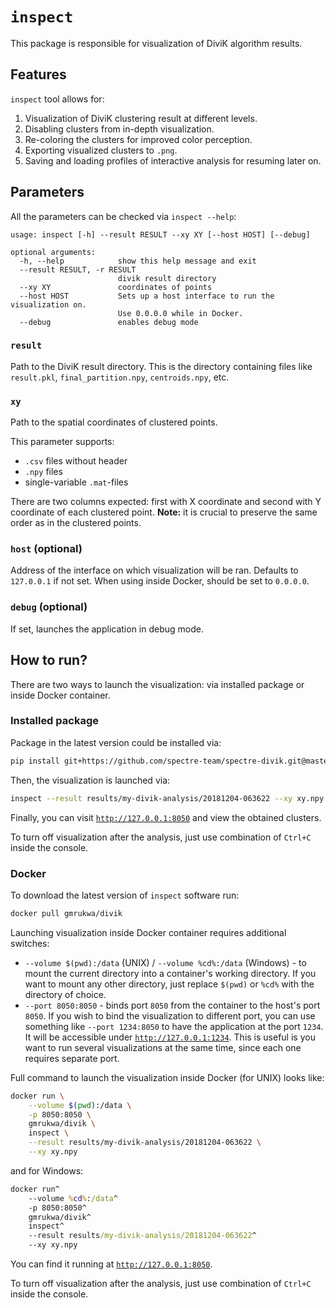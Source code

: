 # `inspect`

This package is responsible for visualization of DiviK algorithm results.

## Features

`inspect` tool allows for:

1) Visualization of DiviK clustering result at different levels.
2) Disabling clusters from in-depth visualization.
3) Re-coloring the clusters for improved color perception.
4) Exporting visualized clusters to `.png`.
5) Saving and loading profiles of interactive analysis for resuming later on.

## Parameters

All the parameters can be checked via `inspect --help`:

```
usage: inspect [-h] --result RESULT --xy XY [--host HOST] [--debug]

optional arguments:
  -h, --help            show this help message and exit
  --result RESULT, -r RESULT
                        divik result directory
  --xy XY               coordinates of points
  --host HOST           Sets up a host interface to run the visualization on.
                        Use 0.0.0.0 while in Docker.
  --debug               enables debug mode
```

### `result`

Path to the DiviK result directory. This is the directory containing files like
`result.pkl`, `final_partition.npy`, `centroids.npy`, etc.

### `xy`

Path to the spatial coordinates of clustered points.

This parameter supports:

- `.csv` files without header
- `.npy` files
- single-variable `.mat`-files

There are two columns expected: first with X coordinate and second with Y
coordinate of each clustered point. **Note:** it is crucial to preserve the same
order as in the clustered points.

### `host` (optional)

Address of the interface on which visualization will be ran. Defaults to
`127.0.0.1` if not set. When using inside Docker, should be set to `0.0.0.0`.

### `debug` (optional)

If set, launches the application in debug mode.

## How to run?

There are two ways to launch the visualization: via installed package or inside
Docker container.

### Installed package

Package in the latest version could be installed via:

```bash
pip install git+https://github.com/spectre-team/spectre-divik.git@master#egg=spectre-divik
```

Then, the visualization is launched via:

```bash
inspect --result results/my-divik-analysis/20181204-063622 --xy xy.npy
```

Finally, you can visit [`http://127.0.0.1:8050`](http://127.0.0.1:8050) and view
the obtained clusters.

To turn off visualization after the analysis, just use combination of `Ctrl+C`
inside the console.

### Docker

To download the latest version of `inspect` software run:

```bash
docker pull gmrukwa/divik
```

Launching visualization inside Docker container requires additional switches:

- `--volume $(pwd):/data` (UNIX) / `--volume %cd%:/data` (Windows) - to mount
the current directory into a container's working directory. If you want to mount
any other directory, just replace `$(pwd)` or `%cd%` with the directory of
choice.
- `--port 8050:8050` - binds port `8050` from the container to the host's port
`8050`. If you wish to bind the visualization to different port, you can use
something like `--port 1234:8050` to have the application at the port `1234`.
It will be accessible under [`http://127.0.0.1:1234`](http://127.0.0.1:1234).
This is useful is you want to run several visualizations at the same time, since
each one requires separate port.

Full command to launch the visualization inside Docker (for UNIX) looks like:

```bash
docker run \
    --volume $(pwd):/data \
    -p 8050:8050 \
    gmrukwa/divik \
    inspect \
    --result results/my-divik-analysis/20181204-063622 \
    --xy xy.npy
```

and for Windows:

```cmd
docker run^
    --volume %cd%:/data^
    -p 8050:8050^
    gmrukwa/divik^
    inspect^
    --result results/my-divik-analysis/20181204-063622^
    --xy xy.npy
```

You can find it running at [`http://127.0.0.1:8050`](http://127.0.0.1:8050).

To turn off visualization after the analysis, just use combination of `Ctrl+C`
inside the console.
